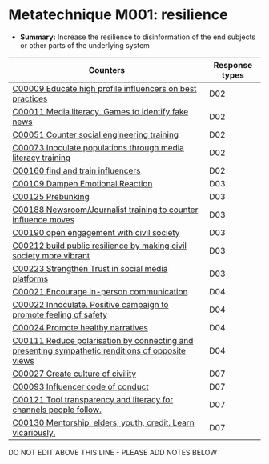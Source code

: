 # Metatechnique M001: resilience

* **Summary:** Increase the resilience to disinformation of the end subjects or other parts of the underlying system


| Counters | Response types |
| -------- | -------------- |
| [C00009 Educate high profile influencers on best practices](../generated_pages/counters/C00009.md) | D02 |
| [C00011 Media literacy. Games to identify fake news](../generated_pages/counters/C00011.md) | D02 |
| [C00051 Counter social engineering training](../generated_pages/counters/C00051.md) | D02 |
| [C00073 Inoculate populations through media literacy training](../generated_pages/counters/C00073.md) | D02 |
| [C00160 find and train influencers](../generated_pages/counters/C00160.md) | D02 |
| [C00109 Dampen Emotional Reaction](../generated_pages/counters/C00109.md) | D03 |
| [C00125 Prebunking](../generated_pages/counters/C00125.md) | D03 |
| [C00188 Newsroom/Journalist training to counter influence moves](../generated_pages/counters/C00188.md) | D03 |
| [C00190 open engagement with civil society](../generated_pages/counters/C00190.md) | D03 |
| [C00212 build public resilience by making civil society more vibrant](../generated_pages/counters/C00212.md) | D03 |
| [C00223 Strengthen Trust in social media platforms](../generated_pages/counters/C00223.md) | D03 |
| [C00021 Encourage in-person communication](../generated_pages/counters/C00021.md) | D04 |
| [C00022 Innoculate. Positive campaign to promote feeling of safety](../generated_pages/counters/C00022.md) | D04 |
| [C00024 Promote healthy narratives](../generated_pages/counters/C00024.md) | D04 |
| [C00111 Reduce polarisation by connecting and presenting sympathetic renditions of opposite views](../generated_pages/counters/C00111.md) | D04 |
| [C00027 Create culture of civility](../generated_pages/counters/C00027.md) | D07 |
| [C00093 Influencer code of conduct](../generated_pages/counters/C00093.md) | D07 |
| [C00121 Tool transparency and literacy for channels people follow. ](../generated_pages/counters/C00121.md) | D07 |
| [C00130 Mentorship: elders, youth, credit. Learn vicariously.](../generated_pages/counters/C00130.md) | D07 |



DO NOT EDIT ABOVE THIS LINE - PLEASE ADD NOTES BELOW